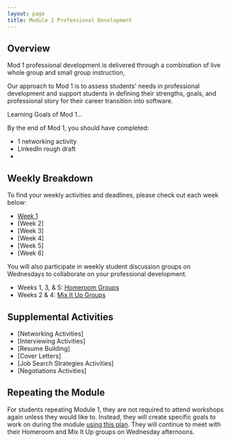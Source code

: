 ```yaml
---
layout: page
title: Module 1 Professional Development
---
```


## Overview
Mod 1 professional development is delivered through a combination of live whole group and small group instruction, 

Our approach to Mod 1 is to assess students' needs in professional development and support students in defining their strengths, goals, and professional story for their career transition into software.

Learning Goals of Mod 1...

By the end of Mod 1, you should have completed:

* 1 networking activity
* LinkedIn rough draft
* 

## Weekly Breakdown
To find your weekly activities and deadlines, please check out each week below:

* [Week 1](/module_one/mod1_week1)
* [Week 2]
* [Week 3]
* [Week 4]
* [Week 5]
* [Week 6]

You will also participate in weekly student discussion groups on Wednesdays to collaborate on your professional development. 

* Weeks 1, 3, & 5: [Homeroom Groups](/student_discussion_groups/index)
* Weeks 2 & 4: [Mix It Up Groups](/mixed_groups)

## Supplemental Activities

* [Networking Activities]
* [Interviewing Activities]
* [Resume Building]
* [Cover Letters]
* [Job Search Strategies Activities]
* [Negotiations Activities]

## Repeating the Module
For students repeating Module 1, they are not required to attend workshops again unless they would like to. Instead, they will create specific goals to work on during the module [using this plan](/module_one/m1_PD_repeat_plan). They will continue to meet with their Homeroom and Mix It Up groups on Wednesday afternoons. 
